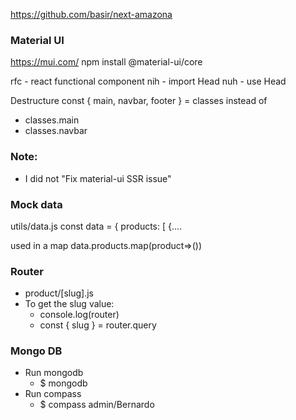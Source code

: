 https://github.com/basir/next-amazona

### Material UI

https://mui.com/
npm install @material-ui/core

rfc - react functional component
nih - import Head
nuh - use Head

Destructure
const { main, navbar, footer } = classes
instead of

- classes.main
- classes.navbar

### Note:

- I did not "Fix material-ui SSR issue"

### Mock data

utils/data.js
const data = {
products: [
{....

used in a map
data.products.map(product=>())

### Router

- product/[slug].js
- To get the slug value:
  - console.log(router)
  - const { slug } = router.query

### Mongo DB

- Run mongodb
  - $ mongodb
- Run compass
  - $ compass
    admin/Bernardo
